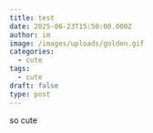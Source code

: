 ```yaml
---
title: test
date: 2025-06-23T15:50:00.000Z
author: im
image: /images/uploads/golden.gif
categories:
  - cute
tags:
  - cute
draft: false
type: post
---
```

so cute
